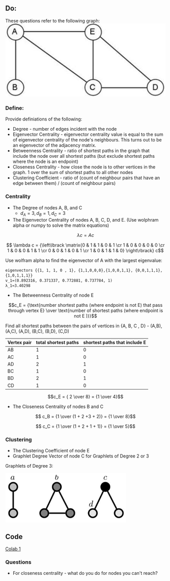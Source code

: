 ## Do:

These questions refer to the following graph:
![Example Graph](/img/Example_Graph.png "Example Graph")

### Define:
Provide definiations of the following:
* Degree - number of edges incident with the node
* Eigenvector Centrality - eigenvector centrality value is equal to the sum of eigenvector centrality of the node's neighbours. This turns out to be an eigenvector of the adjacency matrix.
* Betweenness Centrality - ratio of shortest paths in the graph that include the node over all shortest paths (but exclude shortest paths where the node is an endpoint)
* Closeness Centrality - how close the node is to other vertices in the graph. 1 over the sum of shortest paths to all other nodes
* Clustering Coefficient - ratio of (count of neighbour pairs that have an edge between them) / (count of neighbour pairs)

### Centrality
* The Degree of nodes A, B, and C
  * $d_A = 3, d_B = 1, d_C = 3$
* The Eigenvector Centrality of nodes A, B, C, D, and E. (Use wolphram alpha or numpy to solve the matrix equations)

$$\lambda c = A c$$

$$ \lambda c = {\left\lbrack \matrix{0 & 1 & 1 & 0 & 1 \cr 1 & 0 & 0 & 0 & 0 \cr 1 & 0 & 0 & 1 & 1 \cr 0 & 0 & 1 & 0 & 1 \cr 1 & 0 & 1 & 1 & 0} \right\rbrack} c$$

Use wolfram alpha to find the eigenvector of A with the largest eigenvalue:

```
eigenvectors {{1, 1, 1, 0 , 1}, {1,1,0,0,0},{1,0,0,1,1}, {0,0,1,1,1},{1,0,1,1,1}}
v_1≈(0.892316, 0.371337, 0.772881, 0.737784, 1)
λ_1≈3.40298
```

* The Betweenness Centrality of node E

$$c_E = {\text{number shortest paths (where endpoint is not E) that pass through vertex E} \over \text{number of shortest paths (where endpoint is not E )}}$$

Find all shortest paths between the pairs of vertices in {A, B, C , D} - (A,B), (A,C), (A,D), (B,C), (B,D), (C,D)

| Vertex pair | total shortest paths | shortest paths that include E |
| ---- | ----| ---- |
| AB| 1| 0|
| AC | 1| 0|
| AD| 2| 1|
| BC | 1| 0|
| BD| 2| 1|
| CD | 1 | 0|

$$c_E = { 2 \over 8} = {1 \over 4}$$

* The Closeness Centrality of nodes B and C

$$ c_B = {1 \over (1 + 2 +3 + 2)} = {1 \over 8}$$

$$ c_C = {1 \over (1 + 2 + 1 + 1)} = {1 \over 5}$$

### Clustering
* The Clustering Coefficient of node E
* Graphlet Degree Vector of node C for Graphlets of Degree 2 or 3

Graphlets of Degree 3:

![Example Graph](/img/Graphlets_Deg_3.PNG "Example Graphlets")

## Code
[Colab 1](https://colab.research.google.com/drive/1p2s0on6nibUYhJnONBWEAwpBlue37Tcc?usp=sharing)

### Questions
* For closeness centrality - what do you do for nodes you can't reach?
